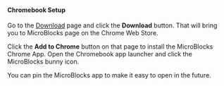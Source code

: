#### Chromebook Setup ####

Go to the [Download](download) page and click the **Download** button.
That will bring you to MicroBlocks page on the Chrome Web Store.

Click the **Add to Chrome** button on that page to install the MicroBlocks Chrome App.
Open the Chromebook app launcher and click the MicroBlocks bunny icon.

You can pin the MicroBlocks app to make it easy to open in the future.
